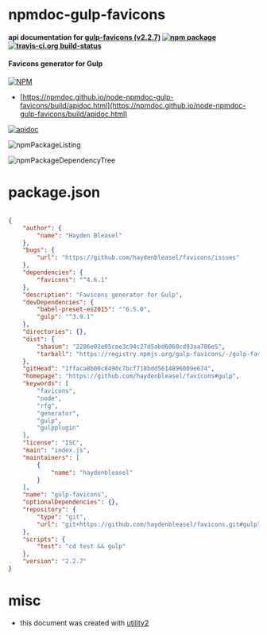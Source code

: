 # npmdoc-gulp-favicons

#### api documentation for  [gulp-favicons (v2.2.7)](https://github.com/haydenbleasel/favicons#gulp)  [![npm package](https://img.shields.io/npm/v/npmdoc-gulp-favicons.svg?style=flat-square)](https://www.npmjs.org/package/npmdoc-gulp-favicons) [![travis-ci.org build-status](https://api.travis-ci.org/npmdoc/node-npmdoc-gulp-favicons.svg)](https://travis-ci.org/npmdoc/node-npmdoc-gulp-favicons)

#### Favicons generator for Gulp

[![NPM](https://nodei.co/npm/gulp-favicons.png?downloads=true&downloadRank=true&stars=true)](https://www.npmjs.com/package/gulp-favicons)

- [https://npmdoc.github.io/node-npmdoc-gulp-favicons/build/apidoc.html](https://npmdoc.github.io/node-npmdoc-gulp-favicons/build/apidoc.html)

[![apidoc](https://npmdoc.github.io/node-npmdoc-gulp-favicons/build/screenCapture.buildCi.browser.%252Ftmp%252Fbuild%252Fapidoc.html.png)](https://npmdoc.github.io/node-npmdoc-gulp-favicons/build/apidoc.html)

![npmPackageListing](https://npmdoc.github.io/node-npmdoc-gulp-favicons/build/screenCapture.npmPackageListing.svg)

![npmPackageDependencyTree](https://npmdoc.github.io/node-npmdoc-gulp-favicons/build/screenCapture.npmPackageDependencyTree.svg)



# package.json

```json

{
    "author": {
        "name": "Hayden Bleasel"
    },
    "bugs": {
        "url": "https://github.com/haydenbleasel/favicons/issues"
    },
    "dependencies": {
        "favicons": "^4.6.1"
    },
    "description": "Favicons generator for Gulp",
    "devDependencies": {
        "babel-preset-es2015": "^6.5.0",
        "gulp": "^3.9.1"
    },
    "directories": {},
    "dist": {
        "shasum": "2286e02e05cee3c94c27d5abd6060cd93aa786e5",
        "tarball": "https://registry.npmjs.org/gulp-favicons/-/gulp-favicons-2.2.7.tgz"
    },
    "gitHead": "1ffaca8b00c8490c7bcf718bdd5614896009e674",
    "homepage": "https://github.com/haydenbleasel/favicons#gulp",
    "keywords": [
        "favicons",
        "node",
        "rfg",
        "generator",
        "gulp",
        "gulpplugin"
    ],
    "license": "ISC",
    "main": "index.js",
    "maintainers": [
        {
            "name": "haydenbleasel"
        }
    ],
    "name": "gulp-favicons",
    "optionalDependencies": {},
    "repository": {
        "type": "git",
        "url": "git+https://github.com/haydenbleasel/favicons.git#gulp"
    },
    "scripts": {
        "test": "cd test && gulp"
    },
    "version": "2.2.7"
}
```



# misc
- this document was created with [utility2](https://github.com/kaizhu256/node-utility2)
